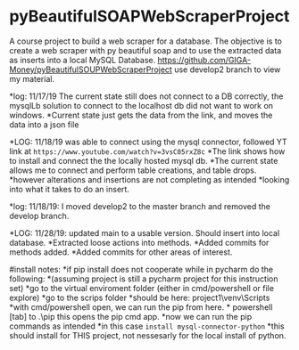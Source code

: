 # pyBeautifulSOAPWebScraperProject
A course project to build a web scraper for a database. The objective is to create a web scraper with py beautiful soap and to use the extracted data as inserts into a local MySQL Database.
https://github.com/GIGA-Money/pyBeautifulSOUPWebScraperProject
use develop2 branch to view my material.

*log: 11/17/19 The current state still does not connect to a DB correctly, the mysqlLb solution to connect to the localhost db did not want to work on windows.
*Current state just gets the data from the link, and moves the data into a json file

*LOG: 11/18/19 was able to connect using the mysql connector, followed YT link at ```https://www.youtube.com/watch?v=3vsC05rxZ8c```
    *The link shows how to install and connect the the locally hosted mysql db.
    *The current state allows me to connect and perform table creations, and table drops. 
    *however alterations and insertions are not completing as intended
    *looking into what it takes to do an insert.
	
*log: 11/18/19: I moved develop2 to the master branch and removed the develop branch.
   
*LOG: 11/28/19: updated main to a usable version. Should insert into local database. 
	*Extracted loose actions into methods. 
	*Added commits for methods added. 
	*Added commits for other areas of interest.
   
#install notes:
	*if pip install does not cooperate while in pycharm do the following:
		*(assuming project is still a pycharm project for this instruction set)
		*go to the virtual enviroment folder (either in cmd/powershell or file explore)
		*go to the scrips folder
		*should be here: project1\venv\Scripts
		*with cmd/powershell open, we can run the pip from here.
			* powershell [tab] to .\pip this opens the pip cmd app.
		*now we can run the pip commands as intended
		*in this case ```install mysql-connector-python```
		*this should install for THIS project, not nessesarly for the local install of python.

 
   

